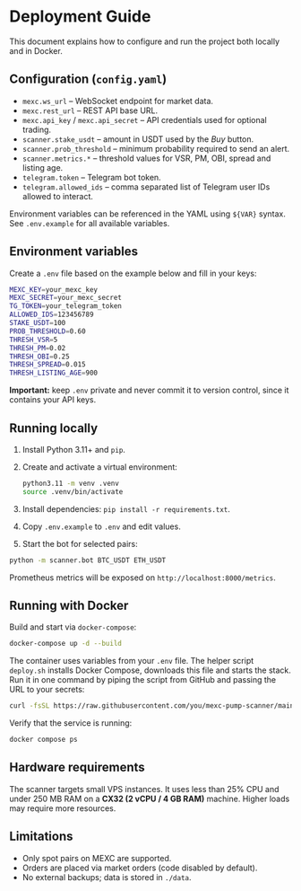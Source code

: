 # Deployment Guide

This document explains how to configure and run the project both locally and in Docker.

## Configuration (`config.yaml`)

- `mexc.ws_url` – WebSocket endpoint for market data.
- `mexc.rest_url` – REST API base URL.
- `mexc.api_key` / `mexc.api_secret` – API credentials used for optional trading.
- `scanner.stake_usdt` – amount in USDT used by the *Buy* button.
- `scanner.prob_threshold` – minimum probability required to send an alert.
- `scanner.metrics.*` – threshold values for VSR, PM, OBI, spread and listing age.
- `telegram.token` – Telegram bot token.
- `telegram.allowed_ids` – comma separated list of Telegram user IDs allowed to interact.

Environment variables can be referenced in the YAML using `${VAR}` syntax. See `.env.example` for all available variables.

## Environment variables

Create a `.env` file based on the example below and fill in your keys:

```bash
MEXC_KEY=your_mexc_key
MEXC_SECRET=your_mexc_secret
TG_TOKEN=your_telegram_token
ALLOWED_IDS=123456789
STAKE_USDT=100
PROB_THRESHOLD=0.60
THRESH_VSR=5
THRESH_PM=0.02
THRESH_OBI=0.25
THRESH_SPREAD=0.015
THRESH_LISTING_AGE=900
```

**Important:** keep `.env` private and never commit it to version control, since it contains your API keys.

## Running locally

1. Install Python 3.11+ and `pip`.
2. Create and activate a virtual environment:

   ```bash
   python3.11 -m venv .venv
   source .venv/bin/activate
   ```

3. Install dependencies: `pip install -r requirements.txt`.
4. Copy `.env.example` to `.env` and edit values.
5. Start the bot for selected pairs:

```bash
python -m scanner.bot BTC_USDT ETH_USDT
```

Prometheus metrics will be exposed on `http://localhost:8000/metrics`.

## Running with Docker

Build and start via `docker-compose`:

```bash
docker-compose up -d --build
```

The container uses variables from your `.env` file. The helper script
`deploy.sh` installs Docker Compose, downloads this file and starts the stack.
Run it in one command by piping the script from GitHub and passing the URL to
your secrets:

```bash
curl -fsSL https://raw.githubusercontent.com/you/mexc-pump-scanner/main/deploy.sh | bash -s -- https://host/your.env
```

Verify that the service is running:

```bash
docker compose ps
```

## Hardware requirements

The scanner targets small VPS instances. It uses less than 25% CPU and under 250&nbsp;MB RAM on a **CX32 (2 vCPU / 4&nbsp;GB RAM)** machine. Higher loads may require more resources.

## Limitations

- Only spot pairs on MEXC are supported.
- Orders are placed via market orders (code disabled by default).
- No external backups; data is stored in `./data`.
